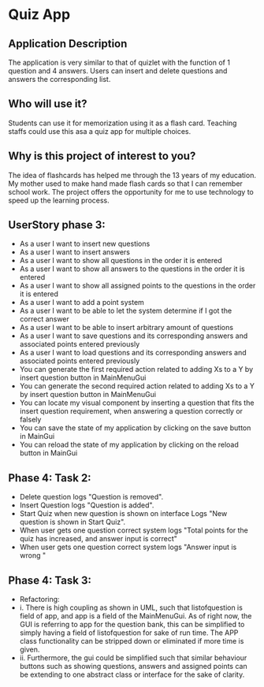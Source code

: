 # Quiz App


## Application Description
The application is very similar to that of quizlet with the function of 1 question and 4 answers.
Users can insert and delete questions and answers the corresponding list.




## Who will use it?
Students can use it for memorization using it as a flash card. Teaching staffs could use this asa
a quiz app for multiple choices.


## Why is this project of interest to you?
The idea of flashcards has helped me through the 13 years of my education.
My mother used to make hand made flash cards so that I can remember school work.
The project offers the opportunity for me to use technology to speed up the
learning process.




## UserStory phase 3:
- As a user I want to insert new questions
- As a user I want to insert answers
- As a user I want to show all questions in the order it is entered
- As a user I want to show all answers to the questions in the order it is entered
- As a user I want to show all assigned points to the questions in the order it is entered
- As a user I want to add a point system
- As a user I want to be able to let the system determine if I got the correct answer
- As a user I want to be able to insert arbitrary amount of questions
- As a user I want to save questions and its corresponding answers and associated points entered previously
- As a user I want to load questions and its corresponding answers and associated points entered previously
- You can generate the first required action related to adding Xs to a Y by insert question button in MainMenuGui
- You can generate the second required action related to adding Xs to a Y by insert question button in MainMenuGui
- You can locate my visual component by inserting a question that fits the insert question requirement, when answering 
a question correctly or falsely
- You can save the state of my application by clicking on the save button in MainGui
- You can reload the state of my application by clicking on the reload button in MainGui

## Phase 4: Task 2:
- Delete question logs "Question is removed".
- Insert Question logs "Question is added".
- Start Quiz when new question is shown on interface Logs "New question is shown in Start Quiz".
- When user gets one question correct system logs "Total points for the quiz has increased, and answer input is correct"
- When user gets one question correct system logs "Answer input is wrong "

## Phase 4: Task 3:
- Refactoring:
- i. There is high coupling as shown in UML, such that listofquestion is field of app, and app is a
field of the MainMenuGui. As of right now, the GUI is referring to app for the question bank, this can be simplified to 
simply having a field of listofquestion for sake of run time. The APP class functionality can be stripped down or 
eliminated if more time is given.
- ii. Furthermore, the gui could be simplified such that similar behaviour buttons such as showing questions, answers
and assigned points can be extending to one abstract class or interface for the sake of clarity. 

